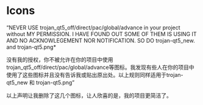 # Icons

“NEVER USE trojan_qt5_off/direct/pac/global/advance in your project without MY PERMISSION. I HAVE FOUND OUT SOME OF THEM IS USING IT AND NO ACKNOWLEGEMENT NOR NOTIFICATION. SO DO trojan-qt5_new. and trojan-qt5.png*

没有我的授权，你不被允许在你的项目中使用trojan_qt5_off/direct/pac/global/advance等图标。我发现有些人在你的项目中使用了这些图标并且没有告诉我或贴出原出处。以上规则同样适用于trojan-qt5_new 和 trojan-qt5.png”


以上声明让我删除了这几个图标，让人欣喜的是，我的项目更简洁了。
